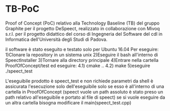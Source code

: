 # TB-PoC

Proof of Concept (PoC) relativo alla Technology Baseline (TB) del gruppo Graphite per il progetto DeSpeect, realizzato in collaborazione con Mivoq s.r.l. per il progetto didattico del corso di Ingegneria del Software del cdl in Informatica dell'Università degli Studi di Padova.

il software è stato eseguito e testato solo per Ubuntu 16.04
Per eseguire:
1)Clonare la repository in un sistema unix
2)Eseguire il bash all'interno di SpeectInstaller
3)Tornare alla directory principale
4)Entrare nella cartella ProofOfConcept/test ed eseguire:
4.1) cmake ..
4.2) make
5)eseguire ./speect_test

L'eseguibile prodotto è speect_test e non richiede parametri da shell
è assicurata l'esecuzione solo dell'eseguibile solo se esso è all'interno di una cartella
in ProofOfConcept (speect vuole un path assoluto è stato preso un path relativo all'eseguibile e portato al file di speect)
se si vuole eseguire da un altra cartella bisogna modificare il main(speect_test.cpp)
